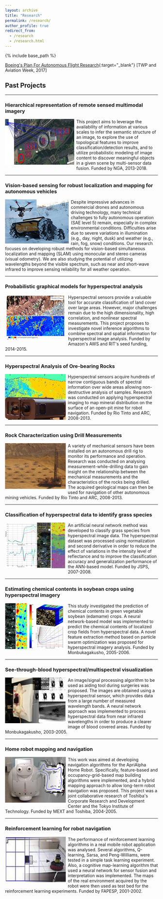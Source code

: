 ```yaml
---
layout: archive
title: "Research"
permalink: /research/
author_profile: true
redirect_from:
  - /research
  - /research.html
---
```


{% include base_path %}


[Boeing's Plan For Autonomous Flight Research](https://outline.com/uwKPhY){:target="_blank"} [TWP and Aviation Week, 2017]

## Past Projects

---
### Hierarchical representation of remote sensed multimodal imagery
<img style="float:left; margin: 0 0.5em .5em 0em;" src='/images/cproject02.png'>
This project aims to leverage the availability of information at various scales to infer the semantic structure of an image, to explore the use of topological features to improve classification/detection results, and to utilize probabilistic modeling of image content to discover meaningful objects in a given scene by multi-sensor data fusion. Funded by NGA, 2013-2018.

---
### Vision-based sensing for robust localization and mapping for autonomous vehicles

<img style="float:left; margin: 0 0.5em .5em 0em;" src='/images/cproject03.jpg'>
Despite impressive advances in commercial drones and autonomous driving technology, many technical challenges to fully autonomous operation (SAE level 5) remain, especially in complex environmental conditions. Difficulties arise due to severe variations in illumination (e.g., day, night, dusk) and weather (e.g., rain, fog, snow) conditions. Our research focuses on developing robust methods for vision-based simultaneous localization and mapping (SLAM) using monocular and stereo cameras (visual odometry). We are also studying the potential of utilizing wavelengths beyond the visible spectrum, such as near and short-wave infrared to improve sensing reliability for all weather operation.

---
### Probabilistic graphical models for hyperspectral analysis
<img style="float:left; margin: 0 0.5em .5em 0em;" src='/images/cproject01.jpg'>
Hyperspectral sensors provide a valuable tool for accurate classification of land cover over large areas. However, major challenges remain due to the high dimensionality, high correlation, and nonlinear spectral measurements. This project proposes to investigate novel inference algorithms to combine spectral and spatial information for hyperspectral image analysis. Funded by Amazon's AWS  and RIT's seed funding, 2014-2015.

---
### Hyperspectral Analysis of Ore-bearing Rocks
<img style="float:left; margin: 0 0.5em .5em 0em;" src='/images/project_hs.jpg'>
Hyperspectral sensors acquire hundreds of narrow contiguous bands of spectral information over wide areas allowing non-destructive analysis of samples. Research was conducted on applying hyperspectral imaging to map mineral distribution on the surface of an open-pit mine for robot navigation. Funded by Rio Tinto and ARC, 2008-2013.

---
### Rock Characterization using Drill Measurements
<img style="float:left; margin: 0 0.5em .5em 0em;" src='/images/project_drill.jpg'>
A variety of mechanical sensors have been installed on an autonomous drill rig to monitor its performance and operation. Research was conducted on analysing measurement-while-drilling data to gain insight on the relationship between the mechanical measurements and the characteristics of the rocks being drilled. The acquired geological maps can then be used for navigation of other autonomous mining vehicles. Funded by Rio Tinto and ARC, 2008-2013.

---
### Classification of hyperspectral data to identify grass species
<img style="float:left; margin: 0 0.5em .5em 0em;" src='/images/pproject05.jpg'>
An  artificial neural network method was developed to classify grass species from  hyperspectral image data. The hyperspectral dataset was processed using  normalization and second derivative in order to reduce the effect of variations  in the intensity level of reflectance and to improve the classification  accuracy and generalization performance of the ANN-based model. Funded by JSPS, 2007-2008.

---
### Estimating chemical contents in soybean crops using hyperspectral imagery
<img style="float:left; margin: 0 0.5em .5em 0em;" src='/images/pproject04.jpg'>
This study investigated the prediction of chemical contents in green vegetable soybean (edamame) crops. A neural network-based model was implemented to predict the chemical contents of localized crop fields from   hyperspectral data. A novel feature extraction method based on particle swarm optimization was proposed for hyperspectral imagery analysis. Funded by Monbukagakusho, 2005-2006.

---
### See-through-blood  hyperspectral/multispectral visualization
<img style="float:left; margin: 0 0.5em .5em 0em;" src='/images/pproject03.jpg'>
An image/signal processing algorithm to be used as aiding   tool during  surgeries was proposed. The images are obtained using a hyperspectral   sensor, which provides data from a large number of measured wavelength bands. A   neural network approach was implemented to process hyperspectral data from near infrared wavelengths in order to produce a clearer image of blood covered areas. Funded by Monbukagakusho, 2003-2005.

---
### Home robot mapping and navigation
<img style="float:left; margin: 0 0.5em .5em 0em;" src='/images/pproject02.jpg'>
This work was aimed at developing navigation algorithms for the ApriAlpha Home Robot. Specifically, feature-based and occupancy-grid-based map building algorithms were implemented, and a hybrid mapping approach to allow long-term robot navigation was proposed. This project was a joint collaborative research of Toshiba's Corporate Research and Development Center and the Tokyo Institute of Technology. Funded by MEXT and Toshiba, 2004-2005.

---
### Reinforcement learning for robot navigation
<img style="float:left; margin: 0 0.5em .5em 0em;" src='/images/pproject01.jpg'>
The performance of reinforcement learning algorithms in a real mobile robot application was analysed. Several algorithms, Q-learning, Sarsa, and Peng-Williams, were tested in a simple task learning experiment. Also, a cognitive map-learning algorithm that used a neural network for sensor fusion and interpretation was implemented. The maps of the real environment acquired by the robot were then used as test bed for the reinforcement learning experiments. Funded by FAPESP, 2001-2002.
